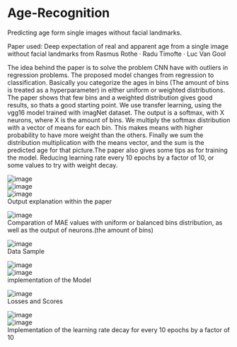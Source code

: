 # Age-Recognition
Predicting age form single images without facial landmarks. 

Paper used: Deep expectation of real and apparent age from a single image
without facial landmarks from Rasmus Rothe · Radu Timofte · Luc Van Gool







The idea behind the paper is to solve the problem CNN have with outliers in regression problems. The proposed model changes from regression to classification.
Basically you categorize the ages in bins (The amount of bins is treated as a hyperparameter) in either uniform or weighted distributions. The paper shows that few bins and
a weighted distribution gives good results, so thats a good starting point. We use transfer learning, using the vgg16 model trained with imagNet dataset. The output is
a softmax, with X neurons, where X is the amount of bins. We multiply the softmax distribution with a vector of means for each bin. This makes means with higher probability to have more weight than the others. Finally we sum the distribution multiplication with the means vector, and the sum is the predicted age for that picture.The paper also gives some tips as for training the model. Reducing learning rate every 10 epochs by a factor of 10, or some values to try with weight decay.

![image](https://user-images.githubusercontent.com/70241561/139592716-4d0bbd5b-c9ca-4df2-a189-e9d3e195f59f.png)\
![image](https://user-images.githubusercontent.com/70241561/139592723-6366188e-0e9f-4487-a077-cd227030da9e.png)\
![image](https://user-images.githubusercontent.com/70241561/139592728-199218ee-4e24-4ca3-a4f6-eb0844511bcf.png)\
Output explanation within the paper


![image](https://user-images.githubusercontent.com/70241561/139592776-27562a68-01bc-406c-b1e5-34a1175aca5a.png)\
Comparation of MAE values with uniform or balanced bins distribution, as well as the output of neurons.(the amount of bins)


![image](https://user-images.githubusercontent.com/70241561/139592841-830daf39-d917-4ff1-b910-6bc15fd784e7.png)\
Data Sample



![image](https://user-images.githubusercontent.com/70241561/139592853-05a457c6-80dc-4d54-9bf9-77ff1c26cbf7.png)\
![image](https://user-images.githubusercontent.com/70241561/139592863-c1cf9e31-59e8-41b2-b27e-17d984c4fe2c.png)\
implementation of the Model



![image](https://user-images.githubusercontent.com/70241561/139592889-3413f504-e3c8-4747-8348-bd9ce9f0154f.png)\
Losses and Scores




![image](https://user-images.githubusercontent.com/70241561/139592907-4b0db7c0-a68f-43c7-96eb-f9bac1fdf22e.png)\
![image](https://user-images.githubusercontent.com/70241561/139592935-b96217f6-73bd-498a-b398-4c992dd02ac3.png)\
Implementation of the learning rate decay for every 10 epochs by a factor of 10


